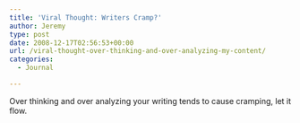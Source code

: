 ```yaml
---
title: 'Viral Thought: Writers Cramp?'
author: Jeremy
type: post
date: 2008-12-17T02:56:53+00:00
url: /viral-thought-over-thinking-and-over-analyzing-my-content/
categories:
  - Journal

---
```

Over thinking and over analyzing your writing tends to cause cramping, let it flow.